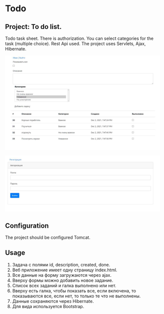 Todo
====================================================
Project: To do list.
----------------------------------------------------
Todo task sheet. There is authorization.
You can select categories for the task (multiple choice).
Rest Api used. 
The project uses Servlets, Ajax, Hibernate.

![ScreenShot](images/Screenshot_725.jpg)

![ScreenShot](images/Screenshot_726.jpg)

Configuration
----------------------------------------------------
The project should be configured Tomcat.

Usage
----------------------------------------------------
1. Задача с полями id, description, created, done. 
2. Веб приложение имеет одну страницу index.html. 
3. Все данные на форму загружаются через ajax.
4. Вверху формы можно добавить новое задание.
5. Список всех заданий и галка выполнено или нет.
6. Вверху есть галка, чтобы показать все, если включена, то показываются все, если нет, то только те что не выполнены.
7. Данные сохраняются через Hibernate.
8. Для вида используется Bootstrap.